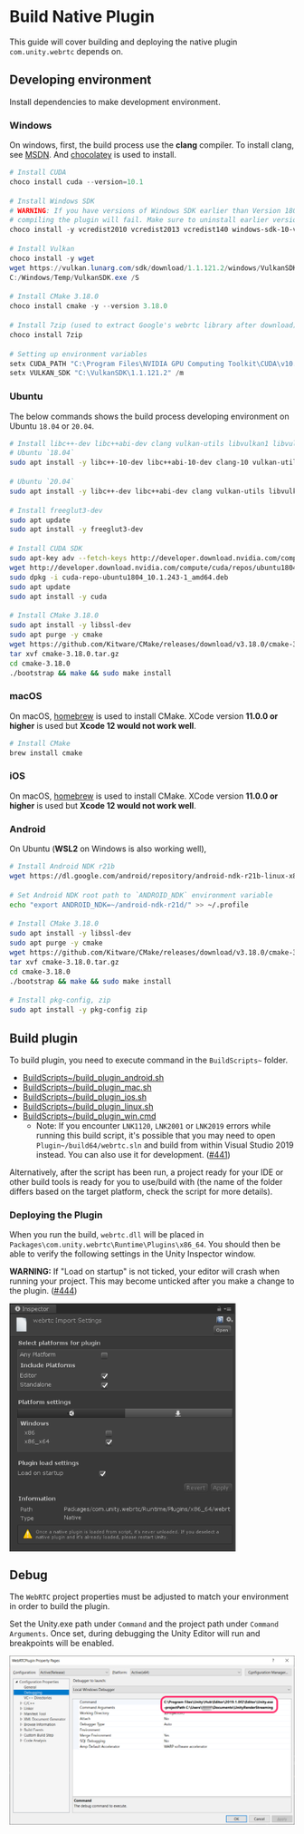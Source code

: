 # Build Native Plugin

This guide will cover building and deploying the native plugin `com.unity.webrtc` depends on.

## Developing environment

Install dependencies to make development environment.

### Windows

On windows, first, the build process use the **clang** compiler. To install clang, see [MSDN](https://docs.microsoft.com/en-us/cpp/build/clang-support-msbuild?view=msvc-170). And [chocolatey](https://chocolatey.org/) is used to install.

```powershell
# Install CUDA
choco install cuda --version=10.1

# Install Windows SDK
# WARNING: If you have versions of Windows SDK earlier than Version 1809,
# compiling the plugin will fail. Make sure to uninstall earlier versions.
choco install -y vcredist2010 vcredist2013 vcredist140 windows-sdk-10-version-1809-all

# Install Vulkan
choco install -y wget
wget https://vulkan.lunarg.com/sdk/download/1.1.121.2/windows/VulkanSDK-1.1.121.2-Installer.exe -O C:/Windows/Temp/VulkanSDK.exe
C:/Windows/Temp/VulkanSDK.exe /S

# Install CMake 3.18.0
choco install cmake -y --version 3.18.0

# Install 7zip (used to extract Google's webrtc library after download)
choco install 7zip

# Setting up environment variables
setx CUDA_PATH "C:\Program Files\NVIDIA GPU Computing Toolkit\CUDA\v10.1" /m
setx VULKAN_SDK "C:\VulkanSDK\1.1.121.2" /m
```

### Ubuntu

The below commands shows the build process developing environment on Ubuntu `18.04` or `20.04`.

```bash
# Install libc++-dev libc++abi-dev clang vulkan-utils libvulkan1 libvulkan-dev
# Ubuntu `18.04`
sudo apt install -y libc++-10-dev libc++abi-10-dev clang-10 vulkan-utils libvulkan1 libvulkan-dev

# Ubuntu `20.04`
sudo apt install -y libc++-dev libc++abi-dev clang vulkan-utils libvulkan1 libvulkan-dev

# Install freeglut3-dev
sudo apt update
sudo apt install -y freeglut3-dev

# Install CUDA SDK
sudo apt-key adv --fetch-keys http://developer.download.nvidia.com/compute/cuda/repos/ubuntu1804/x86_64/7fa2af80.pub
wget http://developer.download.nvidia.com/compute/cuda/repos/ubuntu1804/x86_64/cuda-repo-ubuntu1804_10.1.243-1_amd64.deb
sudo dpkg -i cuda-repo-ubuntu1804_10.1.243-1_amd64.deb
sudo apt update
sudo apt install -y cuda

# Install CMake 3.18.0
sudo apt install -y libssl-dev
sudo apt purge -y cmake
wget https://github.com/Kitware/CMake/releases/download/v3.18.0/cmake-3.18.0.tar.gz
tar xvf cmake-3.18.0.tar.gz
cd cmake-3.18.0
./bootstrap && make && sudo make install
```

### macOS

On macOS, [homebrew](https://brew.sh/) is used to install CMake. XCode version **11.0.0 or higher** is used but **Xcode 12 would not work well**.

```bash
# Install CMake
brew install cmake
```

### iOS

On macOS, [homebrew](https://brew.sh/) is used to install CMake. XCode version **11.0.0 or higher** is used but **Xcode 12 would not work well**.

### Android

On Ubuntu (**WSL2** on Windows is also working well), 

```bash
# Install Android NDK r21b
wget https://dl.google.com/android/repository/android-ndk-r21b-linux-x86_64.zip

# Set Android NDK root path to `ANDROID_NDK` environment variable
echo "export ANDROID_NDK=~/android-ndk-r21d/" >> ~/.profile

# Install CMake 3.18.0
sudo apt install -y libssl-dev
sudo apt purge -y cmake
wget https://github.com/Kitware/CMake/releases/download/v3.18.0/cmake-3.18.0.tar.gz
tar xvf cmake-3.18.0.tar.gz
cd cmake-3.18.0
./bootstrap && make && sudo make install

# Install pkg-config, zip
sudo apt install -y pkg-config zip
```

## Build plugin

To build plugin, you need to execute command in the `BuildScripts~` folder.

- [BuildScripts~/build_plugin_android.sh](../BuildScripts~/build_plugin_android.sh)
- [BuildScripts~/build_plugin_mac.sh](../BuildScripts~/build_plugin_mac.sh)
- [BuildScripts~/build_plugin_ios.sh](../BuildScripts~/build_plugin_ios.sh)
- [BuildScripts~/build_plugin_linux.sh](../BuildScripts~/build_plugin_linux.sh)
- [BuildScripts~/build_plugin_win.cmd](../BuildScripts~/build_plugin_win.cmd)
    - Note: If you encounter `LNK1120`, `LNK2001` or `LNK2019` errors while running this build script, it's possible that you may need to open `Plugin~/build64/webrtc.sln` and build from within Visual Studio 2019 instead. You can also use it for development. ([#441](https://github.com/Unity-Technologies/com.unity.webrtc/issues/441))

Alternatively, after the script has been run, a project ready for your IDE or other build tools is ready for you to use/build with (the name of the folder differs based on the target platform, check the script for more details).

### Deploying the Plugin

When you run the build, `webrtc.dll` will be placed in `Packages\com.unity.webrtc\Runtime\Plugins\x86_64`. You should then be able to verify the following settings in the Unity Inspector window.

**WARNING:** If "Load on startup" is not ticked, your editor will crash when running your project. This may become unticked after you make a change to the plugin. ([#444](https://github.com/Unity-Technologies/com.unity.webrtc/issues/444))

<img src="../Documentation~/images/inspector_webrtc_plugin.png" width=400 align=center>

## Debug

The `WebRTC` project properties must be adjusted to match your environment in order to build the plugin. 

Set the Unity.exe path under `Command` and the project path under `Command Arguments`. Once set, during debugging the Unity Editor will run and breakpoints will be enabled.  

<img src="../Documentation~/images/command_config_vs2017.png" width=600 align=center>
